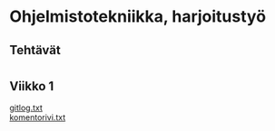 # Ohjelmistotekniikka, harjoitustyö <h2> Tehtävät
# <h2> Viikko 1 
[gitlog.txt](https://github.com/Tatkuu/ot-harjoitustyo/blob/master/laskarit/viikko1/gitlog.txt)  
[komentorivi.txt](https://github.com/Tatkuu/ot-harjoitustyo/blob/master/laskarit/viikko1/komentorivi.txt)
